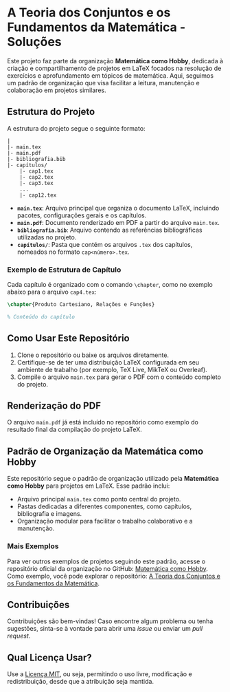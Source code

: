 # A Teoria dos Conjuntos e os Fundamentos da Matemática - Soluções

Este projeto faz parte da organização **Matemática como Hobby**, dedicada à criação e compartilhamento de projetos em LaTeX focados na resolução de exercícios e aprofundamento em tópicos de matemática. Aqui, seguimos um padrão de organização que visa facilitar a leitura, manutenção e colaboração em projetos similares.

## Estrutura do Projeto

A estrutura do projeto segue o seguinte formato:

```
|
|- main.tex
|- main.pdf
|- bibliografia.bib
|- capítulos/
    |- cap1.tex
    |- cap2.tex
    |- cap3.tex
    ...
    |- cap12.tex
```

- **`main.tex`**: Arquivo principal que organiza o documento LaTeX, incluindo pacotes, configurações gerais e os capítulos.
- **`main.pdf`**: Documento renderizado em PDF a partir do arquivo `main.tex`.
- **`bibliografia.bib`**: Arquivo contendo as referências bibliográficas utilizadas no projeto.
- **`capítulos/`**: Pasta que contém os arquivos `.tex` dos capítulos, nomeados no formato `cap<número>.tex`.

### Exemplo de Estrutura de Capítulo
Cada capítulo é organizado com o comando `\chapter`, como no exemplo abaixo para o arquivo `cap4.tex`:

```latex
\chapter{Produto Cartesiano, Relações e Funções}

% Conteúdo do capítulo
```

## Como Usar Este Repositório

1. Clone o repositório ou baixe os arquivos diretamente.
2. Certifique-se de ter uma distribuição LaTeX configurada em seu ambiente de trabalho (por exemplo, TeX Live, MikTeX ou Overleaf).
3. Compile o arquivo `main.tex` para gerar o PDF com o conteúdo completo do projeto.

## Renderização do PDF

O arquivo `main.pdf` já está incluído no repositório como exemplo do resultado final da compilação do projeto LaTeX.

## Padrão de Organização da Matemática como Hobby

Este repositório segue o padrão de organização utilizado pela **Matemática como Hobby** para projetos em LaTeX. Esse padrão inclui:

- Arquivo principal `main.tex` como ponto central do projeto.
- Pastas dedicadas a diferentes componentes, como capítulos, bibliografia e imagens.
- Organização modular para facilitar o trabalho colaborativo e a manutenção.

### Mais Exemplos

Para ver outros exemplos de projetos seguindo este padrão, acesse o repositório oficial da organização no GitHub: [Matemática como Hobby](https://github.com/Matematica-como-Hobby). Como exemplo, você pode explorar o repositório: [A Teoria dos Conjuntos e os Fundamentos da Matemática](https://github.com/Matematica-como-Hobby/A-Teoria-dos-Conjuntos-e-os-Fundamentos-da-Matematica).

## Contribuições

Contribuições são bem-vindas! Caso encontre algum problema ou tenha sugestões, sinta-se à vontade para abrir uma _issue_ ou enviar um _pull request_.

## Qual Licença Usar?

Use a [Licença MIT](LICENSE), ou seja, permitindo o uso livre, modificação e redistribuição, desde que a atribuição seja mantida.
